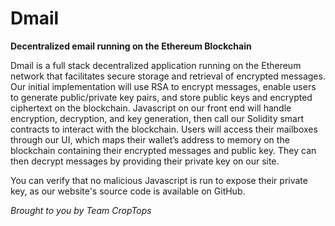 # Dmail

__Decentralized email running on the Ethereum Blockchain__

Dmail is a full stack decentralized application running on the Ethereum network that facilitates secure storage and retrieval of encrypted messages. Our initial implementation will use RSA to encrypt messages, enable users to generate public/private key pairs, and store public keys and encrypted ciphertext on the blockchain. Javascript on our front end will handle encryption, decryption, and key generation, then call our Solidity smart contracts to interact with the blockchain. Users will access their mailboxes through our UI, which maps their wallet’s address to memory on the blockchain containing their encrypted messages and public key. They can then decrypt messages by providing their private key on our site.

You can verify that no malicious Javascript is run to expose their private key, as our website's source code is available on GitHub.

_Brought to you by Team CropTops_